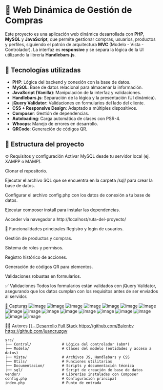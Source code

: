 # 🛒 Web Dinámica de Gestión de Compras

Este proyecto es una aplicación web dinámica desarrollada con **PHP**, **MySQL** y **JavaScript**, que permite gestionar compras, usuarios, productos y perfiles, siguiendo el patrón de arquitectura **MVC** (Modelo - Vista - Controlador). La interfaz es **responsive** y se separa la lógica de la UI utilizando la librería **Handlebars.js**.

## 🧱 Tecnologías utilizadas

- **PHP**: Lógica del backend y conexión con la base de datos.
- **MySQL**: Base de datos relacional para almacenar la información.
- **JavaScript (Vanilla)**: Manipulación de la interfaz y validaciones.
- **Handlebars.js**: Separación de la lógica y la presentación (UI dinámica).
- **jQuery Validator**: Validaciones en formularios del lado del cliente.
- **CSS + Responsive Design**: Adaptado a múltiples dispositivos.
- **Composer**: Gestión de dependencias.
- **Autoloading**: Carga automática de clases con PSR-4.
- **Whoops**: Manejo de errores en desarrollo.
- **QRCode**: Generación de códigos QR.

## 📁 Estructura del proyecto

⚙️ Requisitos y configuración
Activar MySQL desde tu servidor local (ej. XAMPP o MAMP).

Clonar el repositorio.

Ejecutar el archivo SQL que se encuentra en la carpeta /sql/ para crear la base de datos.

Configurar el archivo config.php con los datos de conexión a tu base de datos.

Ejecutar composer install para instalar las dependencias.

Acceder vía navegador a http://localhost/ruta-del-proyecto/


🔐 Funcionalidades principales
Registro y login de usuarios.

Gestión de productos y compras.

Sistema de roles y permisos.

Registro histórico de acciones.

Generación de códigos QR para elementos.

Validaciones robustas en formularios.

✅ Validaciones
Todos los formularios están validados con jQuery Validator, asegurando que los datos cumplan con los requisitos antes de ser enviados al servidor.

📸 Capturas
![image](https://github.com/user-attachments/assets/c3ede4a3-0469-40cd-8b0f-4cffab82a653)
![image](https://github.com/user-attachments/assets/2d25a719-d3f9-4a95-9f7f-953b92fe5c86)
![image](https://github.com/user-attachments/assets/5c574568-e6b7-48d3-9509-43bfcd534cd4)
![image](https://github.com/user-attachments/assets/ac0c9b2a-d5b4-4361-8e6a-b6c84466b883)
![image](https://github.com/user-attachments/assets/66bc9fab-0673-4714-b961-18506a149996)
![image](https://github.com/user-attachments/assets/58f5faeb-df86-48e3-8f7b-234e34a7650f)
![image](https://github.com/user-attachments/assets/1897669b-5ce8-4138-ba17-82703dc75e89)
![image](https://github.com/user-attachments/assets/e76e3181-930c-4a73-90d1-af254a5fc605)
![image](https://github.com/user-attachments/assets/f21ce700-0b4d-4cfa-9567-385293a6990a)
![image](https://github.com/user-attachments/assets/67c8732a-0e52-4f11-b90a-0623b4f6595c)
![image](https://github.com/user-attachments/assets/6b4e142e-8791-4794-832f-05143b5ab68f)
![image](https://github.com/user-attachments/assets/27ff0ce8-050e-4e4a-bab8-a411ec35b19c)
![image](https://github.com/user-attachments/assets/0a9aec77-911e-4888-8d13-432537fd9d42)
![image](https://github.com/user-attachments/assets/b74110c8-649f-4df9-a102-6b8b40e5df23)
![image](https://github.com/user-attachments/assets/88494bca-e652-44f7-b267-6894742e6d89)
![image](https://github.com/user-attachments/assets/ebb31e54-4591-4902-8116-a374da903f89)
![image](https://github.com/user-attachments/assets/c39230c1-8048-402e-a447-115eddee08a0)

🧑‍💻 Autores
[[] - Desarrollo Full Stack](https://github.com/Diiegorios46)
https://github.com/Balenbv
https://github.com/juancruzgw



```plaintext
src/
├── Control/              # Lógica del controlador (abm*)
├── Modelo/               # Clases del modelo (entidades y acceso a datos)
├── Vista/                # Archivos JS, Handlebars y CSS
├── Utils/                # Funciones utilitarias
├── Documentacion/        # Scripts y documentación técnica
├── sql/                  # Script de creación de base de datos
vendor/                   # Librerías instaladas con Composer
config.php                # Configuración principal
index.php                 # Punto de entrada


